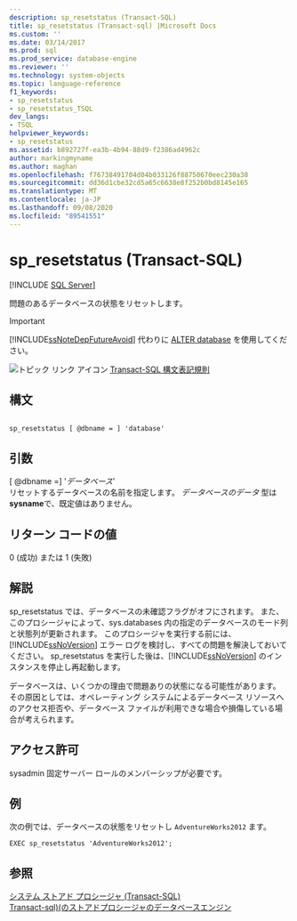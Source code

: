 ```yaml
---
description: sp_resetstatus (Transact-SQL)
title: sp_resetstatus (Transact-sql) |Microsoft Docs
ms.custom: ''
ms.date: 03/14/2017
ms.prod: sql
ms.prod_service: database-engine
ms.reviewer: ''
ms.technology: system-objects
ms.topic: language-reference
f1_keywords:
- sp_resetstatus
- sp_resetstatus_TSQL
dev_langs:
- TSQL
helpviewer_keywords:
- sp_resetstatus
ms.assetid: b892727f-ea3b-4b94-88d9-f2386ad4962c
author: markingmyname
ms.author: maghan
ms.openlocfilehash: f76738491704d04b033126f88750670eec230a38
ms.sourcegitcommit: dd36d1cbe32cd5a65c6638e8f252b0bd8145e165
ms.translationtype: MT
ms.contentlocale: ja-JP
ms.lasthandoff: 09/08/2020
ms.locfileid: "89541551"
---
```

# <a name="sp_resetstatus-transact-sql"></a>sp_resetstatus (Transact-SQL)
[!INCLUDE [SQL Server](../../includes/applies-to-version/sqlserver.md)]

  問題のあるデータベースの状態をリセットします。  
  
> [!IMPORTANT]  
>  [!INCLUDE[ssNoteDepFutureAvoid](../../includes/ssnotedepfutureavoid-md.md)] 代わりに [ALTER database](../../t-sql/statements/alter-database-transact-sql.md) を使用してください。  
  
 ![トピック リンク アイコン](../../database-engine/configure-windows/media/topic-link.gif "トピック リンク アイコン") [Transact-SQL 構文表記規則](../../t-sql/language-elements/transact-sql-syntax-conventions-transact-sql.md)  
  
## <a name="syntax"></a>構文  
  
```  
  
sp_resetstatus [ @dbname = ] 'database'  
```  
  
## <a name="arguments"></a>引数  
 [ @dbname =] '*データベース*'  
 リセットするデータベースの名前を指定します。 *データベースのデータ* 型は **sysname**で、既定値はありません。  
  
## <a name="return-code-values"></a>リターン コードの値  
 0 (成功) または 1 (失敗)  
  
## <a name="remarks"></a>解説  
 sp_resetstatus では、データベースの未確認フラグがオフにされます。 また、このプロシージャによって、sys.databases 内の指定のデータベースのモード列と状態列が更新されます。 このプロシージャを実行する前には、[!INCLUDE[ssNoVersion](../../includes/ssnoversion-md.md)] エラー ログを検討し、すべての問題を解決しておいてください。 sp_resetstatus を実行した後は、[!INCLUDE[ssNoVersion](../../includes/ssnoversion-md.md)] のインスタンスを停止し再起動します。  
  
 データベースは、いくつかの理由で問題ありの状態になる可能性があります。 その原因としては、オペレーティング システムによるデータベース リソースへのアクセス拒否や、データベース ファイルが利用できな場合や損傷している場合が考えられます。  
  
## <a name="permissions"></a>アクセス許可  
 sysadmin 固定サーバー ロールのメンバーシップが必要です。  
  
## <a name="examples"></a>例  
 次の例では、データベースの状態をリセットし `AdventureWorks2012` ます。  
  
```  
EXEC sp_resetstatus 'AdventureWorks2012';  
```  
  
## <a name="see-also"></a>参照  
 [システム ストアド プロシージャ &#40;Transact-SQL&#41;](../../relational-databases/system-stored-procedures/system-stored-procedures-transact-sql.md)   
 [Transact-sql&#41;&#40;のストアドプロシージャのデータベースエンジン ](../../relational-databases/system-stored-procedures/database-engine-stored-procedures-transact-sql.md)  
  
  
